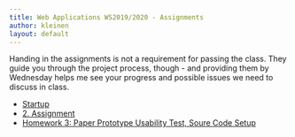 ```yaml
---
title: Web Applications WS2019/2020 - Assignments
author: kleinen
layout: default
---
```


Handing in the assignments is not a requirement for passing the class.
They guide you through the project process, though - and providing them by
Wednesday helps me see your progress and possible issues we need to discuss
in class.

* [Startup](homework0)
* [2. Assignment](homework1)
* [Homework 3: Paper Prototype Usability Test, Soure Code Setup](homework3)
